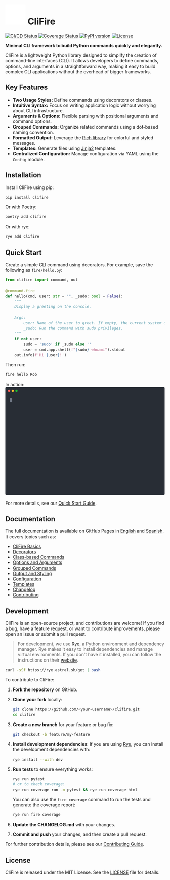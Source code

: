 # ![CliFire Logo](docs/docs/assets/logo-for-readme.svg) CliFire

[![CI/CD Status](https://github.com/rlizana/clifire/actions/workflows/actions.yml/badge.svg)](https://github.com/rlizana/clifire/actions/workflows/pre-commit.yml)
[![Coverage Status](https://coveralls.io/repos/github/rlizana/clifire/badge.svg?branch=main)](https://coveralls.io/github/rlizana/clifire?branch=main)
[![PyPI version](https://badge.fury.io/py/clifire.svg)](https://badge.fury.io/py/clifire)
[![License](https://img.shields.io/badge/License-MIT-blue.svg)](https://opensource.org/licenses/MIT)

**Minimal CLI framework to build Python commands quickly and elegantly.**

CliFire is a lightweight Python library designed to simplify the creation of command-line interfaces (CLI). It allows developers to define commands, options, and arguments in a straightforward way, making it easy to build complex CLI applications without the overhead of bigger frameworks.

## Key Features

- **Two Usage Styles:** Define commands using decorators or classes.
- **Intuitive Syntax:** Focus on writing application logic without worrying about CLI infrastructure.
- **Arguments & Options:** Flexible parsing with positional arguments and command options.
- **Grouped Commands:** Organize related commands using a dot-based naming convention.
- **Formatted Output:** Leverage the [Rich library](https://rich.readthedocs.io/) for colorful and styled messages.
- **Templates:** Generate files using [Jinja2](https://jinja.palletsprojects.com/) templates.
- **Centralized Configuration:** Manage configuration via YAML using the `Config` module.

## Installation

Install CliFire using pip:

```bash
pip install clifire
```

Or with Poetry:

```bash
poetry add clifire
```

Or with rye:

```bash
rye add clifire
```

## Quick Start

Create a simple CLI command using decorators. For example, save the following as `fire/hello.py`:

```python
from clifire import command, out

@command.fire
def hello(cmd, user: str = "", _sudo: bool = False):
    """
    Display a greeting on the console.

    Args:
        user: Name of the user to greet. If empty, the current system user is used.
        _sudo: Run the command with sudo privileges.
    """
    if not user:
        sudo = 'sudo' if _sudo else ''
        user = cmd.app.shell(f"{sudo} whoami").stdout
    out.info(f'Hi {user}!')
```

Then run:

```bash
fire hello Rob
```

In action:
![Demo](./docs/docs/assets/records/quick_start_hello.svg)


For more details, see our [Quick Start Guide](https://rlizana.github.io/clifire/en/quick-start.md).

## Documentation

The full documentation is available on GitHub Pages in [English](https://rlizana.github.io/clifire/en) and [Spanish](https://rlizana.github.io/clifire/es/es). It covers topics such as:

- [CliFire Basics](https://rlizana.github.io/clifire/en/user-guide/basics)
- [Decorators](https://rlizana.github.io/clifire/en/user-guide/decorators)
- [Class-based Commands](https://rlizana.github.io/clifire/en/user-guide/classes)
- [Options and Arguments](https://rlizana.github.io/clifire/en/user-guide/options-arguments)
- [Grouped Commands](https://rlizana.github.io/clifire/en/user-guide/grouped-commands)
- [Output and Styling](https://rlizana.github.io/clifire/en/user-guide/output)
- [Configuration](https://rlizana.github.io/clifire/en/user-guide/config)
- [Templates](https://rlizana.github.io/clifire/en/user-guide/templates)
- [Changelog](https://rlizana.github.io/clifire/en/changelog)
- [Contributing](https://rlizana.github.io/clifire/en/contributing)

## Development

CliFire is an open-source project, and contributions are welcome! If you find a bug, have a feature request, or want to contribute improvements, please open an issue or submit a pull request.

> For development, we use [Rye](https://rye.astral.sh), a Python environment and dependency manager. Rye makes it easy to install dependencies and manage virtual environments. If you don't have it installed, you can follow the instructions on their [website](https://rye.astral.sh).
```bash
curl -sSf https://rye.astral.sh/get | bash
```

To contribute to CliFire:

1. **Fork the repository** on GitHub.
2. **Clone your fork** locally:
   ```bash
   git clone https://github.com/<your-username>/clifire.git
   cd clifire
   ```
3. **Create a new branch** for your feature or bug fix:
   ```bash
   git checkout -b feature/my-feature
   ```
4. **Install development dependencies**:
   If you are using [Rye](https://rye-up.com/), you can install the development dependencies with:

   ```bash
   rye install --with dev
   ```
5. **Run tests** to ensure everything works:
   ```bash
   rye run pytest
   # or to check coverage:
   rye run coverage run -m pytest && rye run coverage html
   ```

   You can also use the `fire coverage` command to run the tests and generate the coverage report:
   ```bash
   rye run fire coverage
   ```
6. **Update the CHANGELOG.md** with your changes.
7. **Commit and push** your changes, and then create a pull request.

For further contribution details, please see our [Contributing Guide](https://rlizana.github.io/clifire/en/contributing.md).

## License

CliFire is released under the MIT License. See the [LICENSE](https://opensource.org/licenses/MIT) file for details.
